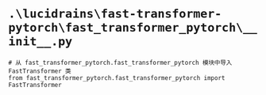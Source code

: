 # `.\lucidrains\fast-transformer-pytorch\fast_transformer_pytorch\__init__.py`

```
# 从 fast_transformer_pytorch.fast_transformer_pytorch 模块中导入 FastTransformer 类
from fast_transformer_pytorch.fast_transformer_pytorch import FastTransformer
```